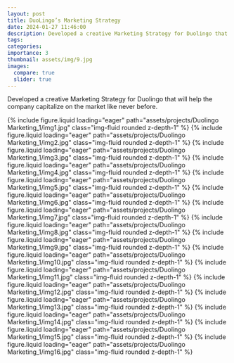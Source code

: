 ```yaml
---
layout: post
title: DuoLingo’s Marketing Strategy
date: 2024-01-27 11:46:00
description: Developed a creative Marketing Strategy for Duolingo that will help the company capitalize on the market like never before.
tags:
categories:
importance: 3
thumbnail: assets/img/9.jpg
images:
  compare: true
  slider: true
---
```


Developed a creative Marketing Strategy for Duolingo that will help the company capitalize on the market like never before.

<swiper-container keyboard="true" navigation="true" pagination="true" pagination-clickable="true" pagination-dynamic-bullets="true" rewind="true">

<swiper-slide>{% include figure.liquid loading="eager" path="assets/projects/Duolingo Marketing_1/img1.jpg" class="img-fluid rounded z-depth-1" %}</swiper-slide>
<swiper-slide>{% include figure.liquid loading="eager" path="assets/projects/Duolingo Marketing_1/img2.jpg" class="img-fluid rounded z-depth-1" %}</swiper-slide>
<swiper-slide>{% include figure.liquid loading="eager" path="assets/projects/Duolingo Marketing_1/img3.jpg" class="img-fluid rounded z-depth-1" %}</swiper-slide>
<swiper-slide>{% include figure.liquid loading="eager" path="assets/projects/Duolingo Marketing_1/img4.jpg" class="img-fluid rounded z-depth-1" %}</swiper-slide>
<swiper-slide>{% include figure.liquid loading="eager" path="assets/projects/Duolingo Marketing_1/img5.jpg" class="img-fluid rounded z-depth-1" %}</swiper-slide>
<swiper-slide>{% include figure.liquid loading="eager" path="assets/projects/Duolingo Marketing_1/img6.jpg" class="img-fluid rounded z-depth-1" %}</swiper-slide>
<swiper-slide>{% include figure.liquid loading="eager" path="assets/projects/Duolingo Marketing_1/img7.jpg" class="img-fluid rounded z-depth-1" %}</swiper-slide>
<swiper-slide>{% include figure.liquid loading="eager" path="assets/projects/Duolingo Marketing_1/img8.jpg" class="img-fluid rounded z-depth-1" %}</swiper-slide>
<swiper-slide>{% include figure.liquid loading="eager" path="assets/projects/Duolingo Marketing_1/img9.jpg" class="img-fluid rounded z-depth-1" %}</swiper-slide>
<swiper-slide>{% include figure.liquid loading="eager" path="assets/projects/Duolingo Marketing_1/img10.jpg" class="img-fluid rounded z-depth-1" %}</swiper-slide>
<swiper-slide>{% include figure.liquid loading="eager" path="assets/projects/Duolingo Marketing_1/img11.jpg" class="img-fluid rounded z-depth-1" %}</swiper-slide>
<swiper-slide>{% include figure.liquid loading="eager" path="assets/projects/Duolingo Marketing_1/img12.jpg" class="img-fluid rounded z-depth-1" %}</swiper-slide>
<swiper-slide>{% include figure.liquid loading="eager" path="assets/projects/Duolingo Marketing_1/img13.jpg" class="img-fluid rounded z-depth-1" %}</swiper-slide>
<swiper-slide>{% include figure.liquid loading="eager" path="assets/projects/Duolingo Marketing_1/img14.jpg" class="img-fluid rounded z-depth-1" %}</swiper-slide>
<swiper-slide>{% include figure.liquid loading="eager" path="assets/projects/Duolingo Marketing_1/img15.jpg" class="img-fluid rounded z-depth-1" %}</swiper-slide>
<swiper-slide>{% include figure.liquid loading="eager" path="assets/projects/Duolingo Marketing_1/img16.jpg" class="img-fluid rounded z-depth-1" %}</swiper-slide>
</swiper-container>
